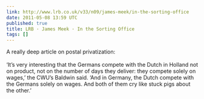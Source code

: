 ```yaml
---
link: http://www.lrb.co.uk/v33/n09/james-meek/in-the-sorting-office
date: 2011-05-08 13:59 UTC
published: true
title: LRB · James Meek · In the Sorting Office
tags: []
---
```


A really deep article on postal privatization:<br><br>‘It’s very interesting that the Germans compete with the Dutch in Holland not on product, not on the number of days they deliver: they compete solely on wages,’ the CWU’s Baldwin said. ‘And in Germany, the Dutch compete with the Germans solely on wages. And both of them cry like stuck pigs about the other.’
